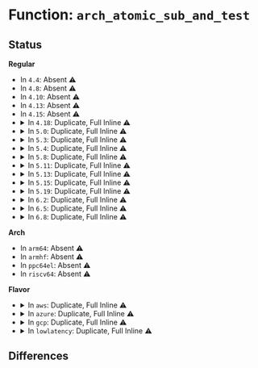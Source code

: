# Function: <code>arch_atomic_sub_and_test</code>

## Status
<b>Regular</b>
<ul>
<li>
In <code>4.4</code>: Absent ⚠️
</li>
<li>
In <code>4.8</code>: Absent ⚠️
</li>
<li>
In <code>4.10</code>: Absent ⚠️
</li>
<li>
In <code>4.13</code>: Absent ⚠️
</li>
<li>
In <code>4.15</code>: Absent ⚠️
</li>
<li>
<details>
<summary>In <code>4.18</code>: Duplicate, Full Inline ⚠️</summary>

**Collision:** Static Duplication

**Inline:** Full

**Transformation:** False

**Instances:**

```
In mm/page_alloc.c (ffffffff811f9c57)
Location: arch/x86/include/asm/atomic.h:83
Inline: True
Inline callers:
  - mm/page_alloc.c:page_frag_alloc
```
```
In mm/memcontrol.c (ffffffff8127f925)
Location: arch/x86/include/asm/atomic.h:83
Inline: True
```
```
In fs/aio.c (ffffffff812f5c8c)
Location: arch/x86/include/asm/atomic.h:83
Inline: True
Inline callers:
  - fs/aio.c:exit_aio
```
</details>
</li>
<li>
<details>
<summary>In <code>5.0</code>: Duplicate, Full Inline ⚠️</summary>

**Collision:** Static Duplication

**Inline:** Full

**Transformation:** False

**Instances:**

```
In mm/page_alloc.c (ffffffff8120c2fd)
Location: arch/x86/include/asm/atomic.h:83
Inline: True
Inline callers:
  - mm/page_alloc.c:page_frag_alloc
```
```
In fs/aio.c (ffffffff8130ad7c)
Location: arch/x86/include/asm/atomic.h:83
Inline: True
Inline callers:
  - fs/aio.c:exit_aio
```
</details>
</li>
<li>
<details>
<summary>In <code>5.3</code>: Duplicate, Full Inline ⚠️</summary>

**Collision:** Static Duplication

**Inline:** Full

**Transformation:** False

**Instances:**

```
In mm/page_alloc.c (ffffffff81272564)
Location: arch/x86/include/asm/atomic.h:83
Inline: True
Inline callers:
  - mm/page_alloc.c:page_frag_alloc
```
```
In fs/aio.c (ffffffff8132cfd8)
Location: arch/x86/include/asm/atomic.h:83
Inline: True
Inline callers:
  - fs/aio.c:exit_aio
```
</details>
</li>
<li>
<details>
<summary>In <code>5.4</code>: Duplicate, Full Inline ⚠️</summary>

**Collision:** Static Duplication

**Inline:** Full

**Transformation:** False

**Instances:**

```
In kernel/padata.c (ffffffff8121d564)
Location: arch/x86/include/asm/atomic.h:83
Inline: True
Inline callers:
  - kernel/padata.c:padata_serial_worker
```
```
In mm/page_alloc.c (ffffffff812813c4)
Location: arch/x86/include/asm/atomic.h:83
Inline: True
Inline callers:
  - mm/page_alloc.c:page_frag_alloc
```
```
In fs/aio.c (ffffffff8133fe28)
Location: arch/x86/include/asm/atomic.h:83
Inline: True
Inline callers:
  - fs/aio.c:exit_aio
```
</details>
</li>
<li>
<details>
<summary>In <code>5.8</code>: Duplicate, Full Inline ⚠️</summary>

**Collision:** Static Duplication

**Inline:** Full

**Transformation:** False

**Instances:**

```
In kernel/rcu/tree.c (ffffffff811366f2)
Location: arch/x86/include/asm/atomic.h:83
Inline: True
```
```
In kernel/padata.c (ffffffff81249854)
Location: arch/x86/include/asm/atomic.h:83
Inline: True
Inline callers:
  - kernel/padata.c:padata_serial_worker
```
```
In mm/gup.c (ffffffff81287af8)
Location: arch/x86/include/asm/atomic.h:83
Inline: True
Inline callers:
  - mm/gup.c:unpin_user_page
```
```
In mm/page_alloc.c (ffffffff812b389b)
Location: arch/x86/include/asm/atomic.h:83
Inline: True
Inline callers:
  - mm/page_alloc.c:page_frag_alloc
```
```
In fs/aio.c (ffffffff81379808)
Location: arch/x86/include/asm/atomic.h:83
Inline: True
Inline callers:
  - fs/aio.c:exit_aio
```
</details>
</li>
<li>
<details>
<summary>In <code>5.11</code>: Duplicate, Full Inline ⚠️</summary>

**Collision:** Static Duplication

**Inline:** Full

**Transformation:** False

**Instances:**

```
In kernel/rcu/tree.c (ffffffff81131f5a)
Location: arch/x86/include/asm/atomic.h:81
Inline: True
```
```
In kernel/padata.c (ffffffff812546e4)
Location: arch/x86/include/asm/atomic.h:81
Inline: True
Inline callers:
  - kernel/padata.c:padata_serial_worker
```
```
In mm/page_alloc.c (ffffffff812bf379)
Location: arch/x86/include/asm/atomic.h:81
Inline: True
Inline callers:
  - mm/page_alloc.c:page_frag_alloc
```
```
In fs/aio.c (ffffffff81387585)
Location: arch/x86/include/asm/atomic.h:81
Inline: True
Inline callers:
  - fs/aio.c:exit_aio
```
```
In fs/iomap/buffered-io.c (ffffffff813bc772)
Location: arch/x86/include/asm/atomic.h:81
Inline: True
Inline callers:
  - fs/iomap/buffered-io.c:iomap_finish_page_writeback
  - fs/iomap/buffered-io.c:iomap_read_page_end_io
```
</details>
</li>
<li>
<details>
<summary>In <code>5.13</code>: Duplicate, Full Inline ⚠️</summary>

**Collision:** Static Duplication

**Inline:** Full

**Transformation:** False

**Instances:**

```
In kernel/rcu/tree.c (ffffffff811326ea)
Location: arch/x86/include/asm/atomic.h:81
Inline: True
```
```
In kernel/padata.c (ffffffff81258c84)
Location: arch/x86/include/asm/atomic.h:81
Inline: True
Inline callers:
  - kernel/padata.c:padata_serial_worker
```
```
In mm/page_alloc.c (ffffffff812c441d)
Location: arch/x86/include/asm/atomic.h:81
Inline: True
Inline callers:
  - mm/page_alloc.c:page_frag_alloc_align
```
```
In fs/aio.c (ffffffff8138e655)
Location: arch/x86/include/asm/atomic.h:81
Inline: True
Inline callers:
  - fs/aio.c:exit_aio
```
```
In fs/io_uring.c (ffffffff813971e0)
Location: arch/x86/include/asm/atomic.h:81
Inline: True
Inline callers:
  - fs/io_uring.c:io_kill_timeouts
  - fs/io_uring.c:io_link_timeout_fn
  - fs/io_uring.c:io_link_timeout_fn
  - fs/io_uring.c:io_timeout_cancel
  - fs/io_uring.c:io_submit_flush_completions
  - fs/io_uring.c:io_disarm_next
  - fs/io_uring.c:io_fail_links
  - fs/io_uring.c:io_commit_cqring
```
```
In fs/iomap/buffered-io.c (ffffffff813c2de9)
Location: arch/x86/include/asm/atomic.h:81
Inline: True
Inline callers:
  - fs/iomap/buffered-io.c:iomap_finish_ioend
  - fs/iomap/buffered-io.c:iomap_read_end_io
```
</details>
</li>
<li>
<details>
<summary>In <code>5.15</code>: Duplicate, Full Inline ⚠️</summary>

**Collision:** Static Duplication

**Inline:** Full

**Transformation:** False

**Instances:**

```
In kernel/rcu/tree.c (ffffffff81154467)
Location: arch/x86/include/asm/atomic.h:81
Inline: True
```
```
In mm/page_alloc.c (ffffffff813082dd)
Location: arch/x86/include/asm/atomic.h:81
Inline: True
Inline callers:
  - mm/page_alloc.c:page_frag_alloc_align
```
```
In fs/aio.c (ffffffff813dbec5)
Location: arch/x86/include/asm/atomic.h:81
Inline: True
Inline callers:
  - fs/aio.c:exit_aio
```
```
In fs/iomap/buffered-io.c (ffffffff814124a0)
Location: arch/x86/include/asm/atomic.h:81
Inline: True
Inline callers:
  - fs/iomap/buffered-io.c:iomap_finish_ioend
  - fs/iomap/buffered-io.c:iomap_read_end_io
```
</details>
</li>
<li>
<details>
<summary>In <code>5.19</code>: Duplicate, Full Inline ⚠️</summary>

**Collision:** Static Duplication

**Inline:** Full

**Transformation:** False

**Instances:**

```
In kernel/rcu/update.c (ffffffff8117327e)
Location: arch/x86/include/asm/atomic.h:81
Inline: True
Inline callers:
  - kernel/rcu/update.c:rcu_barrier_tasks_generic
```
```
In kernel/rcu/tree.c (ffffffff8117a5df)
Location: arch/x86/include/asm/atomic.h:81
Inline: True
```
```
In mm/filemap.c (ffffffff812f2815)
Location: arch/x86/include/asm/atomic.h:81
Inline: True
Inline callers:
  - mm/filemap.c:__filemap_add_folio
  - mm/filemap.c:filemap_free_folio
```
```
In mm/gup.c (ffffffff8133706c)
Location: arch/x86/include/asm/atomic.h:81
Inline: True
Inline callers:
  - mm/gup.c:gup_put_folio
  - mm/gup.c:try_get_folio
```
```
In mm/page_alloc.c (ffffffff813705e9)
Location: arch/x86/include/asm/atomic.h:81
Inline: True
Inline callers:
  - mm/page_alloc.c:page_frag_alloc_align
```
```
In fs/aio.c (ffffffff81465aed)
Location: arch/x86/include/asm/atomic.h:81
Inline: True
Inline callers:
  - fs/aio.c:exit_aio
```
```
In fs/iomap/buffered-io.c (ffffffff814885e2)
Location: arch/x86/include/asm/atomic.h:81
Inline: True
Inline callers:
  - fs/iomap/buffered-io.c:iomap_finish_ioend
  - fs/iomap/buffered-io.c:iomap_read_end_io
```
</details>
</li>
<li>
<details>
<summary>In <code>6.2</code>: Duplicate, Full Inline ⚠️</summary>

**Collision:** Static Duplication

**Inline:** Full

**Transformation:** False

**Instances:**

```
In kernel/rcu/update.c (ffffffff811aaf08)
Location: arch/x86/include/asm/atomic.h:81
Inline: True
Inline callers:
  - kernel/rcu/update.c:rcu_barrier_tasks_generic
```
```
In kernel/rcu/tree.c (ffffffff811b34a2)
Location: arch/x86/include/asm/atomic.h:81
Inline: True
```
```
In mm/filemap.c (ffffffff8135acc8)
Location: arch/x86/include/asm/atomic.h:81
Inline: True
Inline callers:
  - mm/filemap.c:__filemap_add_folio
  - mm/filemap.c:filemap_free_folio
```
```
In mm/shmem.c (ffffffff8138ac63)
Location: arch/x86/include/asm/atomic.h:81
Inline: True
Inline callers:
  - mm/shmem.c:shmem_replace_folio
```
```
In mm/gup.c (ffffffff813ae52c)
Location: arch/x86/include/asm/atomic.h:81
Inline: True
Inline callers:
  - mm/gup.c:gup_put_folio
  - mm/gup.c:try_grab_folio
  - mm/gup.c:try_grab_folio
```
```
In mm/page_alloc.c (ffffffff813ed57b)
Location: arch/x86/include/asm/atomic.h:81
Inline: True
Inline callers:
  - mm/page_alloc.c:page_frag_alloc_align
```
```
In fs/aio.c (ffffffff814f5b6d)
Location: arch/x86/include/asm/atomic.h:81
Inline: True
Inline callers:
  - fs/aio.c:exit_aio
```
```
In fs/iomap/buffered-io.c (ffffffff8151c453)
Location: arch/x86/include/asm/atomic.h:81
Inline: True
Inline callers:
  - fs/iomap/buffered-io.c:iomap_finish_ioend
  - fs/iomap/buffered-io.c:iomap_read_end_io
```
</details>
</li>
<li>
<details>
<summary>In <code>6.5</code>: Duplicate, Full Inline ⚠️</summary>

**Collision:** Static Duplication

**Inline:** Full

**Transformation:** False

**Instances:**

```
In kernel/rcu/update.c (ffffffff811bce28)
Location: arch/x86/include/asm/atomic.h:45
Inline: True
Inline callers:
  - kernel/rcu/update.c:rcu_barrier_tasks_generic
```
```
In kernel/rcu/tree.c (ffffffff811c5002)
Location: arch/x86/include/asm/atomic.h:45
Inline: True
```
```
In mm/filemap.c (ffffffff8138c6ec)
Location: arch/x86/include/asm/atomic.h:45
Inline: True
Inline callers:
  - mm/filemap.c:__filemap_add_folio
  - mm/filemap.c:filemap_free_folio
```
```
In mm/shmem.c (ffffffff813bd189)
Location: arch/x86/include/asm/atomic.h:45
Inline: True
Inline callers:
  - mm/shmem.c:shmem_replace_folio
```
```
In mm/gup.c (ffffffff813e2d7e)
Location: arch/x86/include/asm/atomic.h:45
Inline: True
Inline callers:
  - mm/gup.c:gup_put_folio
  - mm/gup.c:try_grab_folio
  - mm/gup.c:try_grab_folio
  - mm/gup.c:try_grab_folio
```
```
In mm/page_alloc.c (ffffffff81422513)
Location: arch/x86/include/asm/atomic.h:45
Inline: True
Inline callers:
  - mm/page_alloc.c:page_frag_alloc_align
```
```
In mm/khugepaged.c (ffffffff814804cb)
Location: arch/x86/include/asm/atomic.h:45
Inline: True
Inline callers:
  - mm/khugepaged.c:collapse_file
```
```
In fs/aio.c (ffffffff8152c8fd)
Location: arch/x86/include/asm/atomic.h:45
Inline: True
Inline callers:
  - fs/aio.c:exit_aio
```
```
In fs/iomap/buffered-io.c (ffffffff8155465f)
Location: arch/x86/include/asm/atomic.h:45
Inline: True
Inline callers:
  - fs/iomap/buffered-io.c:iomap_finish_ioend
  - fs/iomap/buffered-io.c:iomap_read_end_io
```
</details>
</li>
<li>
<details>
<summary>In <code>6.8</code>: Duplicate, Full Inline ⚠️</summary>

**Collision:** Static Duplication

**Inline:** Full

**Transformation:** False

**Instances:**

```
In kernel/rcu/update.c (ffffffff811cd248)
Location: arch/x86/include/asm/atomic.h:45
Inline: True
Inline callers:
  - kernel/rcu/update.c:rcu_barrier_tasks_generic
```
```
In kernel/rcu/tree.c (ffffffff811d7fb2)
Location: arch/x86/include/asm/atomic.h:45
Inline: True
```
```
In mm/filemap.c (ffffffff813b624f)
Location: arch/x86/include/asm/atomic.h:45
Inline: True
Inline callers:
  - mm/filemap.c:__filemap_add_folio
  - mm/filemap.c:filemap_free_folio
```
```
In mm/shmem.c (ffffffff813e7ff9)
Location: arch/x86/include/asm/atomic.h:45
Inline: True
Inline callers:
  - mm/shmem.c:shmem_replace_folio
```
```
In mm/gup.c (ffffffff8140d5bb)
Location: arch/x86/include/asm/atomic.h:45
Inline: True
Inline callers:
  - mm/gup.c:gup_put_folio
  - mm/gup.c:try_grab_folio
  - mm/gup.c:try_grab_folio
  - mm/gup.c:try_grab_folio
```
```
In mm/page_alloc.c (ffffffff8144f25c)
Location: arch/x86/include/asm/atomic.h:45
Inline: True
Inline callers:
  - mm/page_alloc.c:page_frag_alloc_align
```
```
In mm/khugepaged.c (ffffffff814ae5db)
Location: arch/x86/include/asm/atomic.h:45
Inline: True
Inline callers:
  - mm/khugepaged.c:collapse_file
```
```
In fs/aio.c (ffffffff815617dd)
Location: arch/x86/include/asm/atomic.h:45
Inline: True
Inline callers:
  - fs/aio.c:exit_aio
```
```
In fs/iomap/buffered-io.c (ffffffff8158a845)
Location: arch/x86/include/asm/atomic.h:45
Inline: True
Inline callers:
  - fs/iomap/buffered-io.c:iomap_finish_ioend
```
</details>
</li>
</ul>
<b>Arch</b>
<ul>
<li>
In <code>arm64</code>: Absent ⚠️
</li>
<li>
In <code>armhf</code>: Absent ⚠️
</li>
<li>
In <code>ppc64el</code>: Absent ⚠️
</li>
<li>
In <code>riscv64</code>: Absent ⚠️
</li>
</ul>
<b>Flavor</b>
<ul>
<li>
<details>
<summary>In <code>aws</code>: Duplicate, Full Inline ⚠️</summary>

**Collision:** Static Duplication

**Inline:** Full

**Transformation:** False

**Instances:**

```
In kernel/padata.c (ffffffff81215bb4)
Location: arch/x86/include/asm/atomic.h:83
Inline: True
Inline callers:
  - kernel/padata.c:padata_serial_worker
```
```
In mm/page_alloc.c (ffffffff81279a14)
Location: arch/x86/include/asm/atomic.h:83
Inline: True
Inline callers:
  - mm/page_alloc.c:page_frag_alloc
```
```
In fs/aio.c (ffffffff81338408)
Location: arch/x86/include/asm/atomic.h:83
Inline: True
Inline callers:
  - fs/aio.c:exit_aio
```
</details>
</li>
<li>
<details>
<summary>In <code>azure</code>: Duplicate, Full Inline ⚠️</summary>

**Collision:** Static Duplication

**Inline:** Full

**Transformation:** False

**Instances:**

```
In kernel/padata.c (ffffffff81208914)
Location: arch/x86/include/asm/atomic.h:83
Inline: True
Inline callers:
  - kernel/padata.c:padata_serial_worker
```
```
In mm/page_alloc.c (ffffffff8126b904)
Location: arch/x86/include/asm/atomic.h:83
Inline: True
Inline callers:
  - mm/page_alloc.c:page_frag_alloc
```
```
In fs/aio.c (ffffffff81329138)
Location: arch/x86/include/asm/atomic.h:83
Inline: True
Inline callers:
  - fs/aio.c:exit_aio
```
</details>
</li>
<li>
<details>
<summary>In <code>gcp</code>: Duplicate, Full Inline ⚠️</summary>

**Collision:** Static Duplication

**Inline:** Full

**Transformation:** False

**Instances:**

```
In kernel/padata.c (ffffffff81213954)
Location: arch/x86/include/asm/atomic.h:83
Inline: True
Inline callers:
  - kernel/padata.c:padata_serial_worker
```
```
In mm/page_alloc.c (ffffffff812777b4)
Location: arch/x86/include/asm/atomic.h:83
Inline: True
Inline callers:
  - mm/page_alloc.c:page_frag_alloc
```
```
In fs/aio.c (ffffffff81335ed8)
Location: arch/x86/include/asm/atomic.h:83
Inline: True
Inline callers:
  - fs/aio.c:exit_aio
```
</details>
</li>
<li>
<details>
<summary>In <code>lowlatency</code>: Duplicate, Full Inline ⚠️</summary>

**Collision:** Static Duplication

**Inline:** Full

**Transformation:** False

**Instances:**

```
In kernel/padata.c (ffffffff81222912)
Location: arch/x86/include/asm/atomic.h:83
Inline: True
Inline callers:
  - kernel/padata.c:padata_serial_worker
```
```
In mm/page_alloc.c (ffffffff812873a4)
Location: arch/x86/include/asm/atomic.h:83
Inline: True
Inline callers:
  - mm/page_alloc.c:page_frag_alloc
```
```
In fs/aio.c (ffffffff81348fa8)
Location: arch/x86/include/asm/atomic.h:83
Inline: True
Inline callers:
  - fs/aio.c:exit_aio
```
</details>
</li>
</ul>

## Differences

